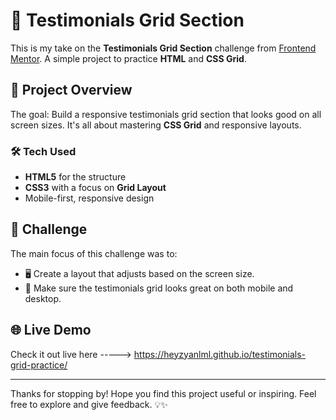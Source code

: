# 🌟 Testimonials Grid Section

This is my take on the **Testimonials Grid Section** challenge from [Frontend Mentor](https://www.frontendmentor.io). A simple project to practice **HTML** and **CSS Grid**.

## 🚀 Project Overview

The goal: Build a responsive testimonials grid section that looks good on all screen sizes. It's all about mastering **CSS Grid** and responsive layouts.

### 🛠 Tech Used

- **HTML5** for the structure
- **CSS3** with a focus on **Grid Layout**
- Mobile-first, responsive design

## 🎯 Challenge

The main focus of this challenge was to:

- 🖥️ Create a layout that adjusts based on the screen size.
- 📱 Make sure the testimonials grid looks great on both mobile and desktop.

## 🌐 Live Demo

Check it out live here -----> https://heyzyanlml.github.io/testimonials-grid-practice/

---

Thanks for stopping by! Hope you find this project useful or inspiring. Feel free to explore and give feedback. 💡✨
